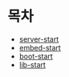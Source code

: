 # 목차
- [server-start](./server-start/README.md)
- [embed-start](./embed-start/README.md)
- [boot-start](./boot-start/README.md)
- [lib-start](./lib-start/README.md)
